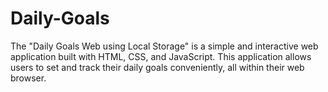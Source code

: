 # Daily-Goals
The "Daily Goals Web using Local Storage" is a simple and interactive web application built with HTML, CSS, and JavaScript. This application allows users to set and track their daily goals conveniently, all within their web browser.
